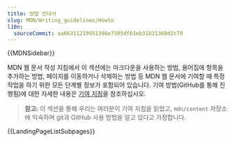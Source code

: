 ```yaml
---
title: 방법 안내서
slug: MDN/Writing_guidelines/Howto
l10n:
  sourceCommit: aa66311219951396e7305df61eb31831360d2c79
---
```


{{MDNSidebar}}

MDN 웹 문서 작성 지침에서 이 섹션에는 마크다운을 사용하는 방법, 용어집에 항목을 추가하는 방법, 페이지를 이동하거나 삭제하는 방법 등 MDN 웹 문서에 기여할 때 특정 작업을 하기 위한 모든 단계별 정보가 포함되어 있습니다. 기여 방법(GitHub를 통해 진행됨)에 대한 자세한 내용은 [기여 지침](/ko/docs/MDN/Community/Contributing)을 참조하십시오.

> **참고:** 이 섹션을 통해 우리는 여러분이 기여 지침을 읽었고, `mdn/content` 저장소에 익숙하며 git과 GitHub 사용 방법을 알고 있다고 가정합니다.

{{LandingPageListSubpages}}
